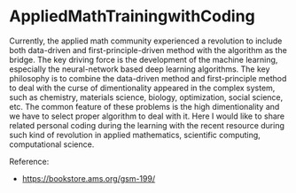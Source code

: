 # AppliedMathTrainingwithCoding
  Currently, the applied math community experienced a revolution to include both data-driven and first-principle-driven method with the algorithm as the bridge. The key driving force is the development of the machine learning, especially the neural-network based deep learning algorithms. The key philosophy is to combine the data-driven method and first-principle method to deal with the curse of dimentionality appeared in the complex system, such as chemistry, materials science, biology, optimization, social science, etc. The common feature of these problems is the high dimentionality and we have to select proper algorithm to deal with it. Here I would like to share related personal coding during the learning with the recent resource during such kind of revolution in applied mathematics, scientific computing, computational science.

Reference:

* https://bookstore.ams.org/gsm-199/
